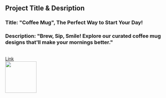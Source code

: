 <h2>Project Title & Desription</h2>
<h3>Title: "Coffee Mug", The Perfect Way to Start Your Day!</h3>
<h3>Description: "Brew, Sip, Smile! Explore our curated coffee mug designs that'll make your mornings better."</h3>
<br>
<a href="www.google.com"> Link </a>
<br>
<img src="https://codehelp-product-card.netlify.app/images/mug.jpg" width="100px" height="auto" >
